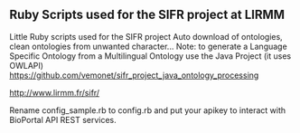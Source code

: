 Ruby Scripts used for the SIFR project at LIRMM
--------------

Little Ruby scripts used for the SIFR project
Auto download of ontologies, clean ontologies from unwanted character...
Note: to generate a Language Specific Ontology from a Multilingual Ontology use the Java Project (it uses OWLAPI) 
https://github.com/vemonet/sifr_project_java_ontology_processing

http://www.lirmm.fr/sifr/

Rename config_sample.rb to config.rb and put your apikey to interact with BioPortal API REST services.